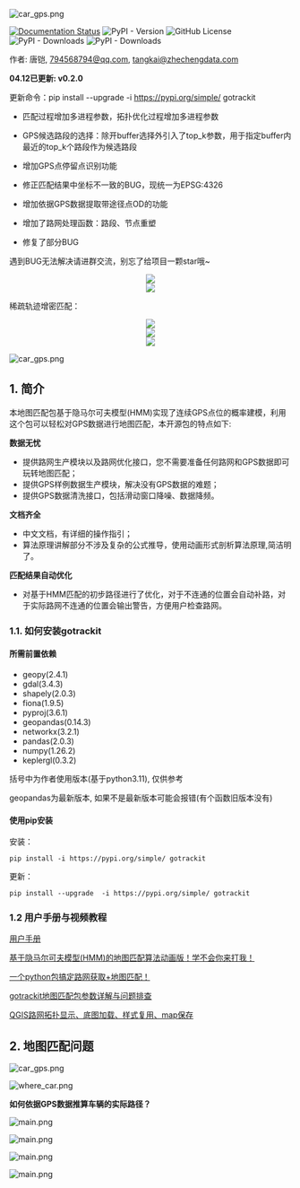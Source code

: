 
![car_gps.png](docs/_static/images/gotrackit.png)


[![Documentation Status](https://readthedocs.org/projects/gotrackit/badge/?version=latest)](https://gotrackit.readthedocs.io/en/latest/?badge=latest)
![PyPI - Version](https://img.shields.io/pypi/v/gotrackit)
![GitHub License](https://img.shields.io/github/license/zdsjjtTLG/Trackit)
![PyPI - Downloads](https://img.shields.io/pypi/dw/gotrackit)
![PyPI - Downloads](https://img.shields.io/pypi/dm/gotrackit)


作者: 唐铠, 794568794@qq.com, tangkai@zhechengdata.com


**04.12已更新: v0.2.0**

更新命令：pip install --upgrade  -i https://pypi.org/simple/ gotrackit

- 匹配过程增加多进程参数，拓扑优化过程增加多进程参数

- GPS候选路段的选择：除开buffer选择外引入了top_k参数，用于指定buffer内最近的top_k个路段作为候选路段

- 增加GPS点停留点识别功能

- 修正匹配结果中坐标不一致的BUG，现统一为EPSG:4326

- 增加依据GPS数据提取带途径点OD的功能

- 增加了路网处理函数：路段、节点重塑

- 修复了部分BUG


遇到BUG无法解决请进群交流，别忘了给项目一颗star哦~

<div align="center">
    <img src="docs/_static/images/l_f.gif" />
</div>

<div align="center">
    <img src="docs/_static/images/m_h_f.gif" />
</div>

稀疏轨迹增密匹配：

<div align="center">
    <img src="docs/_static/images/dense_gps.gif" />
</div>


<div align="center">
    <img src="docs/_static/images/taxi_xishu.gif" />
</div>


<div align="center">
    <img src="docs/_static/images/xa_sample.gif" />
</div>


![car_gps.png](docs/_static/images/wxq.jpg)



## 1. 简介
本地图匹配包基于隐马尔可夫模型(HMM)实现了连续GPS点位的概率建模，利用这个包可以轻松对GPS数据进行地图匹配，本开源包的特点如下:

**数据无忧**
- 提供路网生产模块以及路网优化接口，您不需要准备任何路网和GPS数据即可玩转地图匹配；
- 提供GPS样例数据生产模块，解决没有GPS数据的难题；
- 提供GPS数据清洗接口，包括滑动窗口降噪、数据降频。

**文档齐全**

- 中文文档，有详细的操作指引；
- 算法原理讲解部分不涉及复杂的公式推导，使用动画形式剖析算法原理,简洁明了。

**匹配结果自动优化**
- 对基于HMM匹配的初步路径进行了优化，对于不连通的位置会自动补路，对于实际路网不连通的位置会输出警告，方便用户检查路网。



### 1.1. 如何安装gotrackit

#### __所需前置依赖__

- geopy(2.4.1)
- gdal(3.4.3)
- shapely(2.0.3)
- fiona(1.9.5)
- pyproj(3.6.1)
- geopandas(0.14.3)
- networkx(3.2.1)
- pandas(2.0.3)
- numpy(1.26.2)
- keplergl(0.3.2)

括号中为作者使用版本(基于python3.11), 仅供参考

geopandas为最新版本, 如果不是最新版本可能会报错(有个函数旧版本没有)

#### __使用pip安装__

安装：

``` shell
pip install -i https://pypi.org/simple/ gotrackit
```

更新：
``` shell
pip install --upgrade  -i https://pypi.org/simple/ gotrackit
```

### 1.2 用户手册与视频教程

[用户手册](https://gotrackit.readthedocs.io/en/latest/)

[基于隐马尔可夫模型(HMM)的地图匹配算法动画版！学不会你来打我！](https://www.bilibili.com/video/BV1gQ4y1w7dC)

[一个python包搞定路网获取+地图匹配！](https://www.bilibili.com/video/BV1nC411z7Vg)

[gotrackit地图匹配包参数详解与问题排查](https://www.bilibili.com/video/BV1qK421Y7hV)

[QGIS路网拓扑显示、底图加载、样式复用、map保存](https://www.bilibili.com/video/BV1Sq421F7QX)


## 2. 地图匹配问题

![car_gps.png](docs/_static/images/car_gps.png)

![where_car.png](docs/_static/images/whereIsCar.png)

__如何依据GPS数据推算车辆的实际路径？__

![main.png](docs/_static/images/single_p.png)

![main.png](docs/_static/images/transition.png)

![main.png](docs/_static/images/viterbi.png)

![main.png](docs/_static/images/trace.png)


